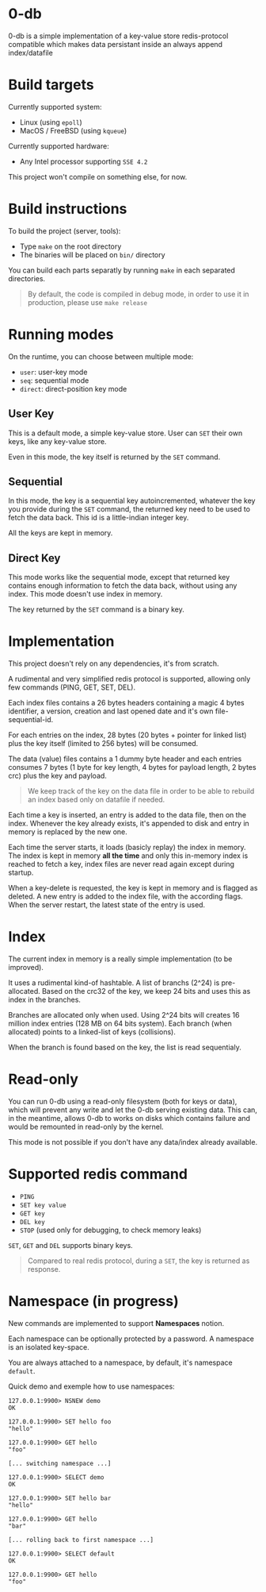 # 0-db
0-db is a simple implementation of a key-value store redis-protocol compatible which
makes data persistant inside an always append index/datafile

# Build targets
Currently supported system:
* Linux (using `epoll`)
* MacOS / FreeBSD (using `kqueue`)

Currently supported hardware:
* Any Intel processor supporting `SSE 4.2`

This project won't compile on something else, for now.

# Build instructions
To build the project (server, tools):
* Type `make` on the root directory
* The binaries will be placed on `bin/` directory

You can build each parts separatly by running `make` in each separated directories.

> By default, the code is compiled in debug mode, in order to use it in production, please use `make release`

# Running modes
On the runtime, you can choose between multiple mode:
* `user`: user-key mode
* `seq`: sequential mode
* `direct`: direct-position key mode

## User Key
This is a default mode, a simple key-value store. User can `SET` their own keys, like any key-value store.

Even in this mode, the key itself is returned by the `SET` command.

## Sequential
In this mode, the key is a sequential key autoincremented, whatever the key you provide during the
`SET` command, the returned key need to be used to fetch the data back. This id is a little-indian integer key.

All the keys are kept in memory.

## Direct Key
This mode works like the sequential mode, except that returned key contains enough information to fetch the
data back, without using any index. This mode doesn't use index in memory.

The key returned by the `SET` command is a binary key.

# Implementation
This project doesn't rely on any dependencies, it's from scratch.

A rudimental and very simplified redis protocol is supported, allowing only few commands (PING, GET, SET, DEL).

Each index files contains a 26 bytes headers containing a magic 4 bytes identifier,
a version, creation and last opened date and it's own file-sequential-id.

For each entries on the index, 28 bytes (20 bytes + pointer for linked list) 
plus the key itself (limited to 256 bytes) will be consumed.

The data (value) files contains a 1 dummy byte header and each entries consumes
7 bytes (1 byte for key length, 4 bytes for payload length, 2 bytes crc) plus the key and payload.

> We keep track of the key on the data file in order to be able to rebuild an index based only on datafile if needed.

Each time a key is inserted, an entry is added to the data file, then on the index.
Whenever the key already exists, it's appended to disk and entry in memory is replaced by the new one.

Each time the server starts, it loads (basicly replay) the index in memory. The index is kept in memory 
**all the time** and only this in-memory index is reached to fetch a key, index files are
never read again except during startup.

When a key-delete is requested, the key is kept in memory and is flagged as deleted. A new entry is added
to the index file, with the according flags. When the server restart, the latest state of the entry is used.

# Index
The current index in memory is a really simple implementation (to be improved).

It uses a rudimental kind-of hashtable. A list of branchs (2^24) is pre-allocated.
Based on the crc32 of the key, we keep 24 bits and uses this as index in the branches.

Branches are allocated only when used. Using 2^24 bits will creates 16 million index entries
(128 MB on 64 bits system).
Each branch (when allocated) points to a linked-list of keys (collisions).

When the branch is found based on the key, the list is read sequentialy.

# Read-only
You can run 0-db using a read-only filesystem (both for keys or data), which will prevent
any write and let the 0-db serving existing data. This can, in the meantime, allows 0-db
to works on disks which contains failure and would be remounted in read-only by the kernel.

This mode is not possible if you don't have any data/index already available.

# Supported redis command
- `PING`
- `SET key value`
- `GET key`
- `DEL key`
- `STOP` (used only for debugging, to check memory leaks)

`SET`, `GET` and `DEL` supports binary keys.

> Compared to real redis protocol, during a `SET`, the key is returned as response.

# Namespace (in progress)
New commands are implemented to support **Namespaces** notion.

Each namespace can be optionally protected by a password. A namespace is an isolated key-space.

You are always attached to a namespace, by default, it's namespace `default`.

Quick demo and exemple how to use namespaces:
```
127.0.0.1:9900> NSNEW demo
OK

127.0.0.1:9900> SET hello foo
"hello"

127.0.0.1:9900> GET hello
"foo"

[... switching namespace ...]

127.0.0.1:9900> SELECT demo
OK

127.0.0.1:9900> SET hello bar
"hello"

127.0.0.1:9900> GET hello
"bar"

[... rolling back to first namespace ...]

127.0.0.1:9900> SELECT default
OK

127.0.0.1:9900> GET hello
"foo"

```

